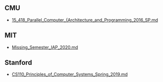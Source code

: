 ## CMU
- [15_418_Parallel_Computer_{Architecture_and_Programming_2016_SP.md](./CMU/15_418_Parallel_Computer_{Architecture_and_Programming_2016_SP.md)
## MIT
- [Missing_Semester_IAP_2020.md](./MIT/Missing_Semester_IAP_2020.md)
## Stanford
- [CS110_Principles_of_Computer_Systems_Spring_2019.md](./Stanford/CS110_Principles_of_Computer_Systems_Spring_2019.md)
